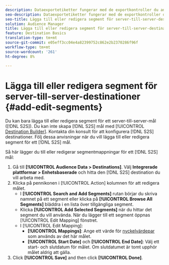 ```yaml
---
description: Dataexportetiketter fungerar med de exportkontroller du anger för en datakälla. Dataexportetiketter förhindrar att du lägger till begränsade egenskaper i ett segment och skickar segmentdata till ett mål. Du kan ange flera exportetiketter till en ny eller befintlig cookie eller URL-adress.
seo-description: Dataexportetiketter fungerar med de exportkontroller du anger för en datakälla. Dataexportetiketter förhindrar att du lägger till begränsade egenskaper i ett segment och skickar segmentdata till ett mål. Du kan ange flera exportetiketter till en ny eller befintlig cookie eller URL-adress.
seo-title: Lägga till eller redigera segment för server-till-server-destinationer
solution: Audience Manager
title: Lägga till eller redigera segment för server-till-server-destinationer
feature: Destination Basics
translation-type: tm+mt
source-git-commit: e05eff3cc04e4a82399752c862e2b2370286f96f
workflow-type: tm+mt
source-wordcount: '261'
ht-degree: 8%

---
```



# Lägga till eller redigera segment för server-till-server-destinationer {#add-edit-segments}

Du kan bara lägga till eller redigera segment för ett server-till-server-mål ([!DNL S2S]). Du kan inte skapa [!DNL S2S] mål med [!UICONTROL [Destination Builder](/help/using/features/destinations/destination-builder.md)]. Kontakta din konsult för att konfigurera [!DNL S2S] destinationer. Följ dessa anvisningar när du vill lägga till eller redigera segment för ett [!DNL S2S] mål.

<!-- destination-s2s-edit.xml -->

Så här lägger du till eller redigerar segmentmappningar för ett [!DNL S2S] mål:

1. Gå till **[!UICONTROL Audience Data > Destinations]**. Välj **Integrerade plattformar > Enhetsbaserade** och hitta den [!DNL S2S] destination du vill arbeta med.
2. Klicka på pennikonen i [!UICONTROL Action] kolumnen för att redigera målet.
   * I **[!UICONTROL Search and Add Segments]** rutan börjar du skriva namnet på ett segment eller klicka på **[!UICONTROL Browse All Segments]** bläddra i en lista över tillgängliga segment.
   * Klicka **[!UICONTROL Add Selected Segments]** när du hittar det segment du vill använda. När du lägger till ett segment öppnas [!UICONTROL Edit Mapping] fönstret.
   * I [!UICONTROL Edit Mapping]:
      * **[!UICONTROL Mappings]**: Ange ett värde för [nyckelvärdepar](../../features/destinations/key-value-pairs.md) som används av det här målet.
      * **[!UICONTROL Start Date]** och **[!UICONTROL End Date]**: Välj ett start- och slutdatum för målet. Om slutdatumet är tomt upphör målet aldrig att gälla.
3. Click **[!UICONTROL Save]** and then click **[!UICONTROL Done]**.